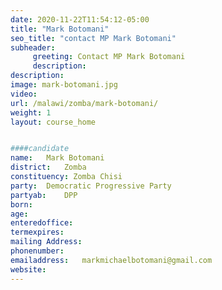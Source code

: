 ```yaml
---
date: 2020-11-22T11:54:12-05:00
title: "Mark Botomani"
seo_title: "contact MP Mark Botomani"
subheader:
     greeting: Contact MP Mark Botomani
     description: 
description: 
image: mark-botomani.jpg
video: 
url: /malawi/zomba/mark-botomani/
weight: 1
layout: course_home


####candidate
name:	Mark Botomani
district:	Zomba
constituency: Zomba Chisi
party:	Democratic Progressive Party
partyab:	DPP
born:
age: 
enteredoffice:	
termexpires:	
mailing Address:
phonenumber:	
emailaddress:	markmichaelbotomani@gmail.com
website:	
---
```


